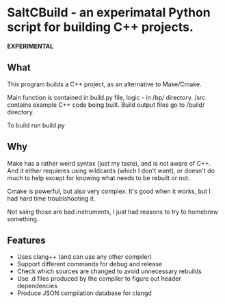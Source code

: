 # SaltCBuild - an experimatal Python script for building C++ projects.

**EXPERIMENTAL**

## What

This program builds a C++ project, as an alternative to Make/Cmake.

Main function is contained in build.py file,
logic - in /bp/ directory.
/src contains example C++ code being built.
Build output files go to /build/ directory.

To build run build.py

## Why

Make has a rather weird syntax (just my taste), and is not aware of C++.
And it either requieres using wildcards (which I don't want), 
or doesn't do much to help except for knowing what needs to be rebuilt or not.

Cmake is powerful, but also very complex. It's good when it works, 
but I had hard time troublshooting it.

Not saing those are bad instruments, I just had reasons to try
to homebrew something.

## Features

- Uses clang++ (and can use any other compiler)
- Support different commands for debug and release
- Check which sources are changed to avoid unnecessary rebuilds
- Use .d files produced by the compiler to figure out header dependencies
- Produce JSON compilation database for clangd
